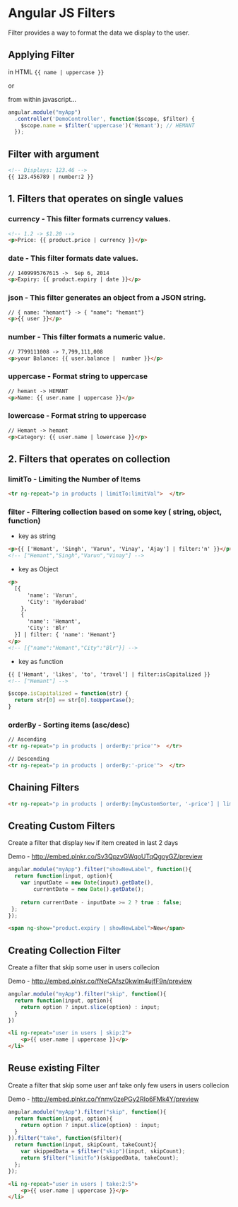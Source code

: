 # Angular JS Filters

Filter provides a way to format the data we display to the user.

## Applying Filter

in HTML `{{ name | uppercase }}`

or 

from within javascript...

```javascript
angular.module("myApp")
  .controller('DemoController', function($scope, $filter) {
    $scope.name = $filter('uppercase')('Hemant'); // HEMANT
  });
```

## Filter with argument

```html
<!-- Displays: 123.46 -->
{{ 123.456789 | number:2 }}
```

## 1. Filters that operates on single values

### currency - This filter formats currency values.

```html
<!-- 1.2 -> $1.20 -->
<p>Price: {{ product.price | currency }}</p>
```
### date - This filter formats date values.

```html
// 1409995767615 ->  Sep 6, 2014
<p>Expiry: {{ product.expiry | date }}</p>
```

### json - This filter generates an object from a JSON string.

```html
// { name: "hemant"} -> { "name": "hemant"}
<p>{{ user }}</p> 
```

### number - This filter formats a numeric value.

```html
// 7799111008 -> 7,799,111,008
<p>your Balance: {{ user.balance |  number }}</p>
```
### uppercase - Format string to uppercase

```html
// hemant -> HEMANT
<p>Name: {{ user.name | uppercase }}</p>
```
### lowercase - Format string to uppercase

```html
// Hemant -> hemant
<p>Category: {{ user.name | lowercase }}</p>
```

## 2. Filters that operates on collection

### limitTo - Limiting the Number of Items

```html
<tr ng-repeat="p in products | limitTo:limitVal">  </tr>
```

### filter - Filtering collection based on some key ( string, object, function)

- key as string

```html
<p>{{ ['Hemant', 'Singh', 'Varun', 'Vinay', 'Ajay'] | filter:'n' }}</p>
<!-- ["Hemant","Singh","Varun","Vinay"] -->
```

- key as Object

```html
<p>  
  [{
      'name': 'Varun',
      'City': 'Hyderabad'
    }, 
    {
      'name': 'Hemant',
      'City': 'Blr'
  }] | filter: { 'name': 'Hemant'}
</p>
<!-- [{"name":"Hemant","City":"Blr"}] -->
```

- key as function

```html
{{ ['Hemant', 'likes', 'to', 'travel'] | filter:isCapitalized }}
<!-- ["Hemant"] -->
```

```javascript
$scope.isCapitalized = function(str) { 
  return str[0] == str[0].toUpperCase(); 
}
```

### orderBy - Sorting items (asc/desc)

```html
// Ascending
<tr ng-repeat="p in products | orderBy:'price'">  </tr>

// Descending
<tr ng-repeat="p in products | orderBy:'-price'">  </tr>
```

## Chaining Filters

```html
<tr ng-repeat="p in products | orderBy:[myCustomSorter, '-price'] | limitTo: 5">  </tr>
```

## Creating Custom Filters

Create a filter that display `New` if item created in last 2 days 

Demo - http://embed.plnkr.co/Sv3QpzvGWqoUTqQgoyGZ/preview

```javascript
angular.module("myApp").filter("showNewLabel", function(){
  return function(input, option){
    var inputDate = new Date(input).getDate(),
        currentDate = new Date().getDate();
    
    return currentDate - inputDate >= 2 ? true : false; 
 };
});
```

```html
<span ng-show="product.expiry | showNewLabel">New</span>
```

## Creating Collection Filter

Create a filter that skip some user in users collecion

Demo - http://embed.plnkr.co/fNeCAfsz0kwlm4ujfF9n/preview

```javascript
angular.module("myApp").filter("skip", function(){
  return function(input, option){
    return option ? input.slice(option) : input;
  }
})
```

```html
<li ng-repeat="user in users | skip:2">
	<p>{{ user.name | uppercase }}</p>
</li>
```

## Reuse existing Filter

Create a filter that skip some user anf take only few users in users collecion

Demo - http://embed.plnkr.co/Ynmv0zePGy2RIo6FMk4Y/preview

```javascript
angular.module("myApp").filter("skip", function(){
  return function(input, option){
    return option ? input.slice(option) : input;
  }
}).filter("take", function($filter){
  return function(input, skipCount, takeCount){
    var skippedData = $filter("skip")(input, skipCount);
    return $filter("limitTo")(skippedData, takeCount);
  };
});
```

```html
<li ng-repeat="user in users | take:2:5">
	<p>{{ user.name | uppercase }}</p>
</li>
```

